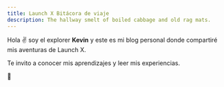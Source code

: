 ```yaml
---
title: Launch X Bitácora de viaje
description: The hallway smelt of boiled cabbage and old rag mats.
---
```


Hola ✌️  soy el explorer **Kevin** y este es mi blog personal donde compartiré mis aventuras de Launch X.

Te invito a conocer mis aprendizajes y leer mis experiencias.

🚀
